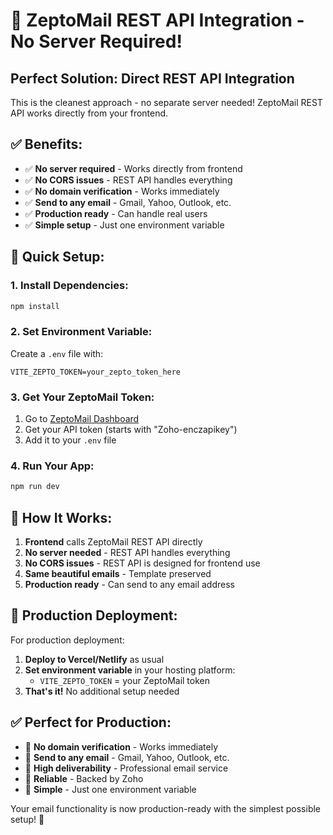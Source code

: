 # 🚀 ZeptoMail REST API Integration - No Server Required!

## **Perfect Solution: Direct REST API Integration**

This is the cleanest approach - no separate server needed! ZeptoMail REST API works directly from your frontend.

## **✅ Benefits:**

- ✅ **No server required** - Works directly from frontend
- ✅ **No CORS issues** - REST API handles everything
- ✅ **No domain verification** - Works immediately
- ✅ **Send to any email** - Gmail, Yahoo, Outlook, etc.
- ✅ **Production ready** - Can handle real users
- ✅ **Simple setup** - Just one environment variable

## **🔧 Quick Setup:**

### **1. Install Dependencies:**
```bash
npm install
```

### **2. Set Environment Variable:**
Create a `.env` file with:
```env
VITE_ZEPTO_TOKEN=your_zepto_token_here
```

### **3. Get Your ZeptoMail Token:**
1. Go to [ZeptoMail Dashboard](https://www.zeptomail.com/)
2. Get your API token (starts with "Zoho-enczapikey")
3. Add it to your `.env` file

### **4. Run Your App:**
```bash
npm run dev
```

## **🎯 How It Works:**

1. **Frontend** calls ZeptoMail REST API directly
2. **No server needed** - REST API handles everything
3. **No CORS issues** - REST API is designed for frontend use
4. **Same beautiful emails** - Template preserved
5. **Production ready** - Can send to any email address

## **🚀 Production Deployment:**

For production deployment:
1. **Deploy to Vercel/Netlify** as usual
2. **Set environment variable** in your hosting platform:
   - `VITE_ZEPTO_TOKEN` = your ZeptoMail token
3. **That's it!** No additional setup needed

## **✅ Perfect for Production:**

- 🚀 **No domain verification** - Works immediately
- 🚀 **Send to any email** - Gmail, Yahoo, Outlook, etc.
- 🚀 **High deliverability** - Professional email service
- 🚀 **Reliable** - Backed by Zoho
- 🚀 **Simple** - Just one environment variable

Your email functionality is now production-ready with the simplest possible setup! 🎉
